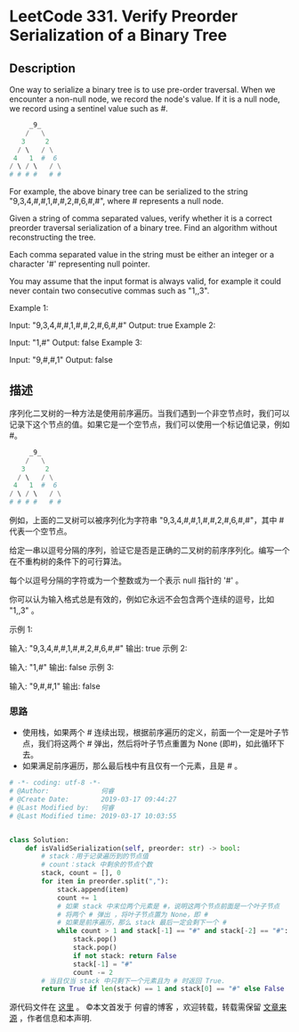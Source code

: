 # LeetCode 331. Verify Preorder Serialization of a Binary Tree

## Description

One way to serialize a binary tree is to use pre-order traversal. When we encounter a non-null node, we record the node's value. If it is a null node, we record using a sentinel value such as #.

```py
     _9_
    /   \
   3     2
  / \   / \
 4   1  #  6
/ \ / \   / \
# # # #   # #
```

For example, the above binary tree can be serialized to the string "9,3,4,#,#,1,#,#,2,#,6,#,#", where # represents a null node.

Given a string of comma separated values, verify whether it is a correct preorder traversal serialization of a binary tree. Find an algorithm without reconstructing the tree.

Each comma separated value in the string must be either an integer or a character '#' representing null pointer.

You may assume that the input format is always valid, for example it could never contain two consecutive commas such as "1,,3".

Example 1:

Input: "9,3,4,#,#,1,#,#,2,#,6,#,#"
Output: true
Example 2:

Input: "1,#"
Output: false
Example 3:

Input: "9,#,#,1"
Output: false

## 描述

序列化二叉树的一种方法是使用前序遍历。当我们遇到一个非空节点时，我们可以记录下这个节点的值。如果它是一个空节点，我们可以使用一个标记值记录，例如 #。

```py
     _9_
    /   \
   3     2
  / \   / \
 4   1  #  6
/ \ / \   / \
# # # #   # #
```

例如，上面的二叉树可以被序列化为字符串 "9,3,4,#,#,1,#,#,2,#,6,#,#"，其中 # 代表一个空节点。

给定一串以逗号分隔的序列，验证它是否是正确的二叉树的前序序列化。编写一个在不重构树的条件下的可行算法。

每个以逗号分隔的字符或为一个整数或为一个表示 null 指针的 '#' 。

你可以认为输入格式总是有效的，例如它永远不会包含两个连续的逗号，比如 "1,,3" 。

示例 1:

输入: "9,3,4,#,#,1,#,#,2,#,6,#,#"
输出: true
示例 2:

输入: "1,#"
输出: false
示例 3:

输入: "9,#,#,1"
输出: false

### 思路

* 使用栈，如果两个 # 连续出现，根据前序遍历的定义，前面一个一定是叶子节点，我们将这两个 # 弹出，然后将叶子节点重置为 None (即#)，如此循环下去。
* 如果满足前序遍历，那么最后栈中有且仅有一个元素，且是 # 。

```py
# -*- coding: utf-8 -*-
# @Author:             何睿
# @Create Date:        2019-03-17 09:44:27
# @Last Modified by:   何睿
# @Last Modified time: 2019-03-17 10:03:55


class Solution:
    def isValidSerialization(self, preorder: str) -> bool:
        # stack：用于记录遍历到的节点值
        # count：stack 中剩余的节点个数
        stack, count = [], 0
        for item in preorder.split(","):
            stack.append(item)
            count += 1
            # 如果 stack 中末位两个元素是 #，说明这两个节点前面是一个叶子节点
            # 将两个 # 弹出 ，将叶子节点置为 None，即 #
            # 如果是前序遍历，那么 stack 最后一定会剩下一个 # 
            while count > 1 and stack[-1] == "#" and stack[-2] == "#":
                stack.pop()
                stack.pop()
                if not stack: return False
                stack[-1] = "#"
                count -= 2
        # 当且仅当 stack 中只剩下一个元素且为 # 时返回 True.
        return True if len(stack) == 1 and stack[0] == "#" else False
```
源代码文件在 [这里](https://github.com/ruicore/Algorithm/blob/master/Leetcode/2019-03-17-331-Verify-Preorder-Serialization-of-a-Binary-Tree.py) 。
©本文首发于 何睿的博客 ，欢迎转载，转载需保留 [文章来源](https://www.ruicore.cn/leetcode-331-verify-preorder-serialization-of-a-binary-tree/) ，作者信息和本声明.
